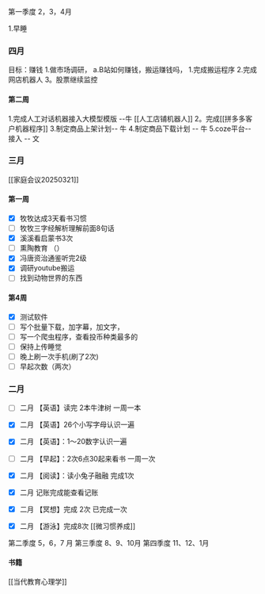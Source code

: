 第一季度 2，3，4月

1.早睡

### 四月
目标：赚钱
1.做市场调研，
a.B站如何赚钱，搬运赚钱吗，
1.完成搬运程序
2.完成网店机器人
3。股票继续监控
#### 第二周
1.完成人工对话机器接入大模型模版 --牛
[[人工店铺机器人]]
2。完成[[拼多多客户机器程序]]
3.制定商品上架计划-- 牛
4.制定商品下载计划 -- 牛
5.coze平台--接入 -- 文
### 三月
[[家庭会议20250321]]
#### 第一周
- [x] 牧牧达成3天看书习惯
- [ ] 牧牧三字经解析理解前面8句话
- [x] 溪溪看启蒙书3次
- [ ] 熏陶教育 （）
- [x] 冯唐资治通鉴听完2级
- [x] 调研youtube搬运
- [ ] 找到动物世界的东西

#### 第4周
- [x] 测试软件
- [ ] 写个批量下载，加字幕，加文字，
- [ ] 写一个爬虫程序，查看投币种类最多的
- [ ] 保持上传睡觉
- [ ] 晚上刷一次手机(刷了2次)
- [ ] 早起次数（两次）

### 二月
- [ ] 二月 【英语】读完 2本牛津树 一周一本
- [x] 二月 【英语】26个小写字母认识一遍
- [x] 二月 【英语】：1～20数字认识一遍
- [ ] 二月 【早起】：2次6点30起来看书 一周一次
- [x] 二月 【阅读】：读小兔子融融 完成1次
- [x] 二月 记账完成能查看记账
- [x] 二月  【冥想】完成 2次 已完成一次
- [x] 二月  【游泳】完成8次
[[微习惯养成]]


第二季度 5，6，7 月
第三季度 8、9、10月
 第四季度 11、12、1月
#### 书籍
[[当代教育心理学]]
